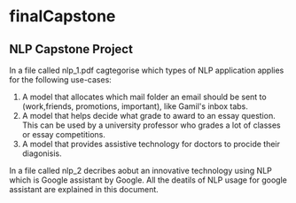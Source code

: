 # finalCapstone
## NLP Capstone Project 

In a file called nlp_1.pdf cagtegorise which types of NLP application applies for the following use-cases: 
1. A model that allocates which mail folder an email should be sent to (work,friends, promotions, important), like Gamil's inbox tabs.
2. A model that helps decide what grade to award to an essay question. This can be used by a university professor who grades a lot of classes or essay competitions.
3. A model that provides assistive technology for doctors to procide their diagonisis.

In a file called nlp_2 decribes aobut an innovative technology using NLP which is Google assistant by Google. All the deatils of NLP usage for google assistant are explained in this document. 
